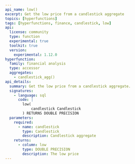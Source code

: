 ```yaml
---
api_name: low()
excerpt: Get the low price from a candlestick aggregate
topics: [hyperfunctions]
tags: [hyperfunctions, finance, candlestick, low]
api:
  license: community
  type: function
  experimental: true
  toolkit: true
  version:
    experimental: 1.12.0
hyperfunction:
  family: financial analysis
  type: accessor
  aggregates:
    - candlestick_agg()
api_details:
  summary: Get the low price from a candlestick aggregate.
  signatures:
    - language: sql
      code: |
        low(
            candlestick Candlestick
        ) RETURNS DOUBLE PRECISION
  parameters:
    required:
      - name: candlestick
        type: Candlestick
        description: Candlestick aggregate
    returns:
      - column: low
        type: DOUBLE PRECISION
        description: The low price
---
```


